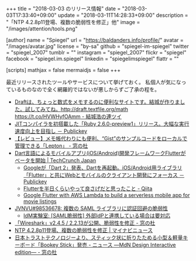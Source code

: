 +++
title = "2018-03-03 のリリース情報"
date = "2018-03-03T17:33:40+09:00"
update = "2018-03-11T14:28:33+09:00"
description = "「NTP 4.2.8p11登場、複数の脆弱性を修正」他"
image = "/images/attention/tools.png"

[author]
  name      = "Spiegel"
  url       = "https://baldanders.info/profile/"
  avatar    = "/images/avatar.jpg"
  license   = "by-sa"
  github    = "spiegel-im-spiegel"
  twitter   = "spiegel_2007"
  tumblr    = ""
  instagram = "spiegel_2007"
  flickr    = "spiegel"
  facebook  = "spiegel.im.spiegel"
  linkedin  = "spiegelimspiegel"
  flattr    = ""

[scripts]
  mathjax = false
  mermaidjs = false
+++

最近リリースされたツールやサービスについて挙げておく。
私個人が気になっているものなので全く網羅的ではないが悪しからずご了承の程を。

- [Draftは、ちょっと数式をメモするのに便利なサイトです。結城が作りました。試してみてね。http://draft.textfile.org/math https://t.co/HVWHyfOAmm - 結城浩の連ツイ](https://rentwi.hyuki.net/?857068286164348928s)
- [JITコンパイラを初搭載した「Ruby 2.6.0-preview1」リリース。大幅な実行速度向上を目指し － Publickey](http://www.publickey1.jp/blog/18/jitruby_260-preview1.html)
- [【レビュー】メモ帳代わりにも便利、“Gist”のサンプルコードをローカルで管理できる「Lepton」 - 窓の杜](https://forest.watch.impress.co.jp/docs/review/1108671.html)
- [Dart言語によるモバイルアプリ(iOS/Android)開発フレームワークFlutterがベータを開始  |  TechCrunch Japan](http://jp.techcrunch.com/2018/02/28/2018-02-27-googles-flutter-ui-framework-is-now-in-beta/)
    - [Googleが「Dart 2」発表、Dartを再起動。iOS/Android用ライブラリ「Flutter」と共にWebとモバイルのクライアント開発にフォーカス － Publickey](http://www.publickey1.jp/blog/18/googledart_2dartiosandroidfultterweb.html)
    - [Flutterを半日くらいやって良さげだと思ったこと - Qiita](https://qiita.com/keidroid/items/dd3230dba329eb9f82c5)
    - [Google Flutter with AWS Lambda to build a serverless mobile app for movie listings](https://read.acloud.guru/serverless-application-with-flutter-lambda-aa0d264fbefd?gi=39ecaaa667ef)
- [JVNVU#98536678: 複数の SAML ライブラリに認証回避の脆弱性](https://jvn.jp/vu/JVNVU98536678/)
    - [IdM実験室: [SAML脆弱性] 外部IdPと連携している場合は要対応](http://idmlab.eidentity.jp/2018/03/saml-idp.html)
- [「Wireshark」v2.4.5 / 2.2.13が公開、脆弱性を修正 - 窓の杜](https://forest.watch.impress.co.jp/docs/news/1108330.html)
- [NTP 4.2.8p11登場、複数の脆弱性を修正 | マイナビニュース](https://news.mynavi.jp/article/20180301-591386/)
- [日本トラストテクノロジーより、スティック状に折りたためる小型＆軽量キーボード「Bookey Stick」発売 - ニュース ―MdN Design Interactive edition― - 窓の杜](https://forest.watch.impress.co.jp/docs/serial/newsbymdn/1109367.html)
